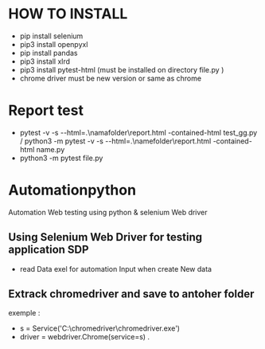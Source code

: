 # HOW TO INSTALL
-  pip install selenium
-  pip3 install openpyxl
-  pip install pandas
-  pip3 install xlrd
-  pip3 install pytest-html (must be installed on directory file.py )
-  chrome driver must be new version or same as chrome

# Report test 
- pytest -v  -s --html=.\namafolder\report.html -contained-html test_gg.py / python3 -m pytest -v -s --html=.\namefolder\report.html -contained-html name.py
- python3 -m pytest file.py

# Automationpython
Automation Web testing using python &amp; selenium Web driver

## Using Selenium Web Driver for testing application SDP
- read  Data exel for automation Input when create New data 

## Extrack chromedriver and save to antoher folder
exemple :
- s = Service('C:\chromedriver\chromedriver.exe')
- driver = webdriver.Chrome(service=s)
.
